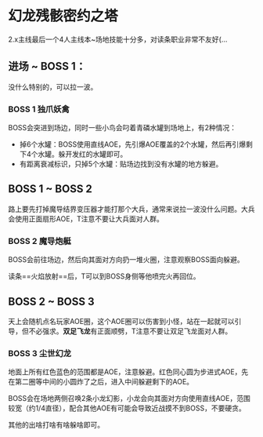 # 幻龙残骸密约之塔

2.x主线最后一个4人主线本~场地技能十分多，对读条职业非常不友好(…

## 进场 ~ BOSS 1：

没什么特别的，可以拉一波。

### BOSS 1 独爪妖禽
BOSS会突进到场边，同时一些小鸟会叼着青磷水罐到场地上，有2种情况：
- 掉6个水罐：BOSS使用直线AOE，先引爆AOE覆盖的2个水罐，然后再引爆剩下4个水罐。躲开发红的水罐即可。
- 有距离衰减标识，只掉5个水罐：贴场边找到没有水罐的地方躲避。

## BOSS 1 ~ BOSS 2

路上要先打掉魔导结界变压器才能打那个大兵，通常来说拉一波没什么问题。大兵会使用正面扇形AOE，<Role name="tank" />T注意不要让大兵面对人群。

### BOSS 2 魔导炮艇

BOSS会前往场边，然后向其面对方向扔一堆火圈，注意观察BOSS面向躲避。

读条==火焰放射==后，<Role name="tank" />T可以到BOSS身侧等他喷完火再回位。

## BOSS 2 ~ BOSS 3

天上会随机点名玩家AOE圈，这个AOE圈可以伤害到小怪，站在一起就可以引导，但不必强求。**双足飞龙**有正面顺劈，<Role name="tank" />T注意不要让双足飞龙面对人群。

### BOSS 3 尘世幻龙

地面上所有红色蓝色的范围都是AOE，注意躲避。红色同心圆为步进式AOE，先在第二圈等中间的小圆炸了之后，进入中间躲避剩下的AOE。

BOSS会在场地两侧召唤2条小龙幻影，小龙会向其面对方向使用直线AOE，范围较宽（约1/4直径），配合其他AOE有可能会导致<Role name="tank" /><Role name="melee" />近战摸不到BOSS，不要硬贪。

其他的出啥打啥有啥躲啥即可。